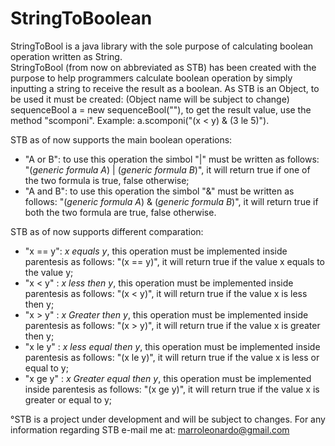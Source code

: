 # StringToBoolean
StringToBool is a java library with the sole purpose of calculating boolean operation written as String.  
StringToBool (from now on abbreviated as STB) has been created with the purpose to help programmers calculate boolean operation by simply inputting a string to receive 
the result as a boolean.
As STB is an Object, to be used it must be created: (Object name will be subject to change) sequenceBool a = new sequenceBool(""), to get the result value, use the 
method "scomponi". Example: a.scomponi("(x < y) & (3 le 5)").

STB as of now supports the main boolean operations:
- "A or B": to use this operation the simbol "|" must be written as follows: "(*generic formula A*) | (*generic formula B*)", it will return true if one 
of the two formula is true, false otherwise;
- "A and B": to use this operation the simbol "&" must be written as follows: "(*generic formula A*) & (*generic formula B*)", it will return true if both 
the two formula are true, false otherwise.

STB as of now supports different comparation:
- "x == y": *x equals y*, this operation must be implemented inside parentesis as follows: "(x == y)", it will return true if the value x equals to the value y;
- "x < y" : *x less then y*, this operation must be implemented inside parentesis as follows: "(x < y)", it will return true if the value x is less then y;
- "x > y" : *x Greater then y*, this operation must be implemented inside parentesis as follows: "(x > y)", it will return true if the value x is greater then y;
- "x le y" : *x less equal then y*, this operation must be implemented inside parentesis as follows: "(x le y)", it will return true if the value x is less or equal to y;
- "x ge y" : *x Greater equal then y*, this operation must be implemented inside parentesis as follows: "(x ge y)", it will return true if the value x is greater or equal to y;

°STB is a project under development and will be subject to changes. 
For any information regarding STB e-mail me at: marroleonardo@gmail.com
